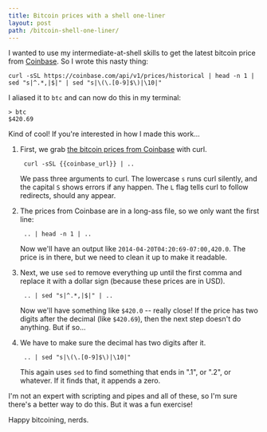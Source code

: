 ```yaml
---
title: Bitcoin prices with a shell one-liner
layout: post
path: /bitcoin-shell-one-liner/
---
```


I wanted to use my intermediate-at-shell skills to get the latest bitcoin price from [Coinbase](https://coinbase.com/?r=5150e82a9e19b7f80c000003). So I wrote this nasty thing:

    curl -sSL https://coinbase.com/api/v1/prices/historical | head -n 1 | sed "s|^.*,|$|" | sed "s|\(\.[0-9]$\)|\10|"

I aliased it to `btc` and can now do this in my terminal:

    > btc
    $420.69

Kind of cool! If you're interested in how I made this work...

1.  First, we grab [the bitcoin prices from Coinbase](https://coinbase.com/api/v1/prices/historical) with curl.

         curl -sSL {{coinbase_url}} | ..

    We pass three arguments to curl. The lowercase `s` runs curl silently, and the capital `S` shows errors if any happen. The `L` flag tells curl to follow redirects, should any appear.

2.  The prices from Coinbase are in a long-ass file, so we only want the first line:

         .. | head -n 1 | ..

    Now we'll have an output like `2014-04-20T04:20:69-07:00,420.0`. The price is in there, but we need to clean it up to make it readable.

3.  Next, we use `sed` to remove everything up until the first comma and replace it with a dollar sign (because these prices are in USD).

         .. | sed "s|^.*,|$|" | ..

    Now we'll have something like `$420.0` -- really close! If the price has two digits after the decimal (like `$420.69`), then the next step doesn't do anything. But if so...

4.  We have to make sure the decimal has two digits after it.

         .. | sed "s|\(\.[0-9]$\)|\10|"

    This again uses `sed` to find something that ends in ".1", or ".2", or whatever. If it finds that, it appends a zero.

I'm not an expert with scripting and pipes and all of these, so I'm sure there's a better way to do this. But it was a fun exercise!

Happy bitcoining, nerds.
